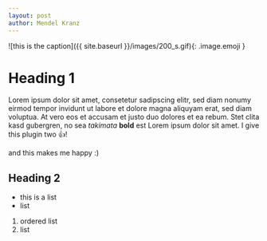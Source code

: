 ```yaml
---
layout: post
author: Mendel Kranz
---
```


![this is the caption]({{ site.baseurl }}/images/200_s.gif){: .image.emoji }
# Heading 1
Lorem ipsum dolor sit amet, consetetur sadipscing elitr, sed diam nonumy eirmod tempor invidunt ut labore et dolore magna aliquyam erat, sed diam voluptua. At vero eos et accusam et justo duo dolores et ea rebum. Stet clita kasd gubergren, no sea *takimata* **bold** est Lorem ipsum dolor sit amet.  I give this plugin two :+1:!

and this makes me happy :)

## Heading 2

- this is a list
- list 

1. ordered list
2. list



